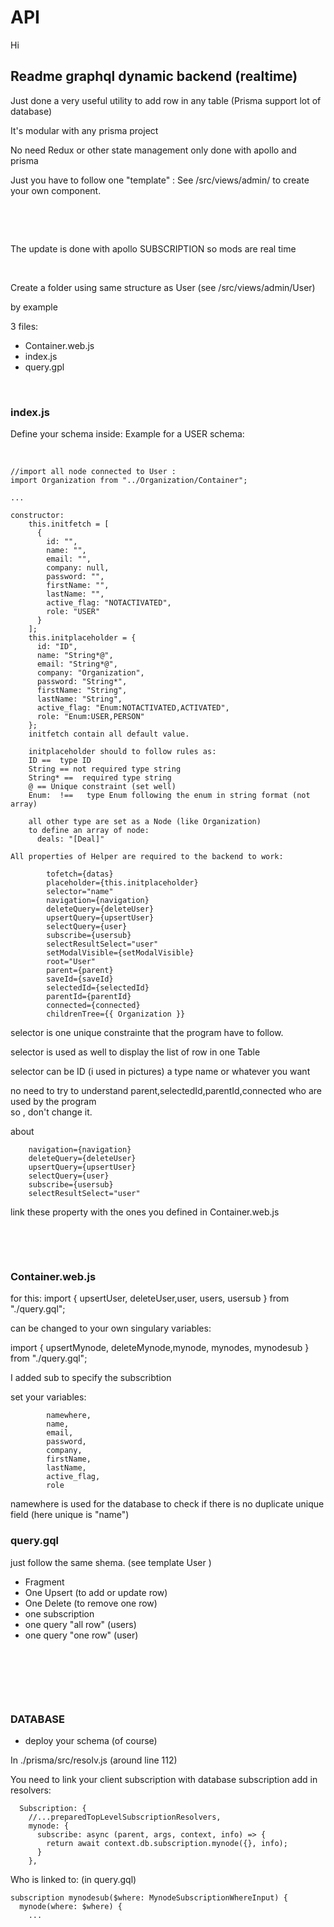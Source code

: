 # API

Hi

## Readme graphql dynamic backend (realtime) 

Just done a very useful utility to add row in any table (Prisma support lot of database)

It's modular with any prisma project

No need Redux or other state management only done with apollo and prisma 

Just you have to follow one "template" : See /src/views/admin/ to create your own component.


&nbsp;

&nbsp;

The update is done with apollo SUBSCRIPTION so mods are real time
&nbsp;

&nbsp;


Create a folder using same structure as User (see /src/views/admin/User)

by example

3 files:
- Container.web.js
- index.js
- query.gpl


&nbsp;


### index.js 
Define your schema inside:
Example for a USER schema:

&nbsp; 
```
//import all node connected to User :
import Organization from "../Organization/Container";

...

constructor:
    this.initfetch = [
      {
        id: "",
        name: "",
        email: "",
        company: null,
        password: "",
        firstName: "",
        lastName: "",
        active_flag: "NOTACTIVATED",
        role: "USER"
      }
    ];
    this.initplaceholder = {
      id: "ID",
      name: "String*@",
      email: "String*@",
      company: "Organization",
      password: "String*",
      firstName: "String",
      lastName: "String",
      active_flag: "Enum:NOTACTIVATED,ACTIVATED",
      role: "Enum:USER,PERSON"
    };
    initfetch contain all default value.

    initplaceholder should to follow rules as:
    ID ==  type ID
    String == not required type string
    String* ==  required type string
    @ == Unique constraint (set well)
    Enum:  !==   type Enum following the enum in string format (not array)

    all other type are set as a Node (like Organization)
    to define an array of node:
      deals: "[Deal]"

All properties of Helper are required to the backend to work:

        tofetch={datas}
        placeholder={this.initplaceholder}
        selector="name"
        navigation={navigation}
        deleteQuery={deleteUser}
        upsertQuery={upsertUser}
        selectQuery={user}
        subscribe={usersub}
        selectResultSelect="user"
        setModalVisible={setModalVisible}
        root="User"
        parent={parent}
        saveId={saveId}
        selectedId={selectedId}
        parentId={parentId}
        connected={connected}
        childrenTree={{ Organization }} 

```

selector is one unique constrainte that the program have to follow.

selector is used as well to display the list of row in one Table 

selector can be ID (i used in pictures) a type name or whatever you want


no need to try to understand parent,selectedId,parentId,connected who are used by the program  
so , don't change it.

about 

        navigation={navigation}
        deleteQuery={deleteUser}
        upsertQuery={upsertUser}
        selectQuery={user}
        subscribe={usersub}
        selectResultSelect="user"

link these property with the ones you defined in Container.web.js


&nbsp;

&nbsp;

### Container.web.js

for this:
import { upsertUser,  deleteUser,user, users, usersub } from "./query.gql";

can be changed to your own singulary variables:

import { upsertMynode,  deleteMynode,mynode, mynodes, mynodesub } from "./query.gql";

I added sub to specify the subscribtion 

set your variables: 
```
        namewhere,
        name,
        email,
        password,
        company,
        firstName,
        lastName,
        active_flag,
        role
```

namewhere is used for the database to check if there is no duplicate unique field (here unique is "name")


### query.gql
just follow the same shema. (see template User )
- Fragment 
- One Upsert (to add or update row)
- One Delete (to remove one row) 
- one subscription 
- one query "all row" (users)
- one query "one row" (user)

&nbsp;

&nbsp;

&nbsp;

### DATABASE

- deploy your schema (of course)

In ./prisma/src/resolv.js (around line 112)

You need to link your client subscription with database subscription
 add in resolvers:

```
  Subscription: {
    //...preparedTopLevelSubscriptionResolvers,
    mynode: {
      subscribe: async (parent, args, context, info) => {
        return await context.db.subscription.mynode({}, info);
      }
    },

```

Who is linked to:   (in query.gql)
```
subscription mynodesub($where: MynodeSubscriptionWhereInput) {
  mynode(where: $where) {
    ...


```    
    














